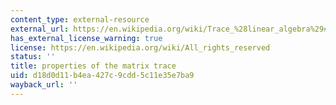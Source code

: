 ```yaml
---
content_type: external-resource
external_url: https://en.wikipedia.org/wiki/Trace_%28linear_algebra%29#Properties
has_external_license_warning: true
license: https://en.wikipedia.org/wiki/All_rights_reserved
status: ''
title: properties of the matrix trace
uid: d18d0d11-b4ea-427c-9cdd-5c11e35e7ba9
wayback_url: ''
---
```

